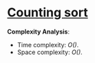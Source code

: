 # [Counting sort](https://stepik.org/lesson/13252/step/3?unit=3437)

__Complexity Analysis__:

* Time complexity: _O()_.
* Space complexity: _O()_.

<!-- TODO: -->
